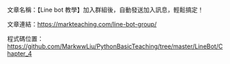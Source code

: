 #
文章名稱：【Line bot 教學】加入群組後，自動發送加入訊息，輕鬆搞定！

文章連結：https://markteaching.com/line-bot-group/

程式碼位置：https://github.com/MarkwwLiu/PythonBasicTeaching/tree/master/LineBot/Chapter_4
